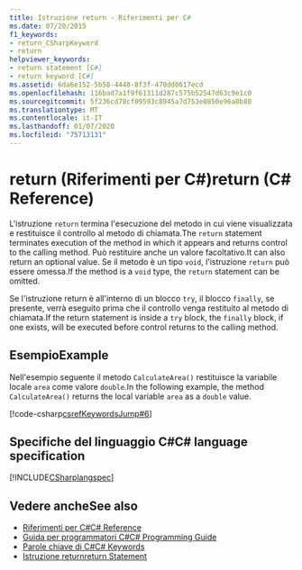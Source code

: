 ```yaml
---
title: Istruzione return - Riferimenti per C#
ms.date: 07/20/2015
f1_keywords:
- return_CSharpKeyword
- return
helpviewer_keywords:
- return statement [C#]
- return keyword [C#]
ms.assetid: 6da6e152-5b58-4448-8f3f-470dd0617ecd
ms.openlocfilehash: 116bad7a1f9f61311d287c575b52547d63c9e1c0
ms.sourcegitcommit: 5f236cd78cf09593c8945a7d753e0850e96a0b80
ms.translationtype: MT
ms.contentlocale: it-IT
ms.lasthandoff: 01/07/2020
ms.locfileid: "75713131"
---
```

# <a name="return-c-reference"></a><span data-ttu-id="c012d-102">return (Riferimenti per C#)</span><span class="sxs-lookup"><span data-stu-id="c012d-102">return (C# Reference)</span></span>

<span data-ttu-id="c012d-103">L'istruzione `return` termina l'esecuzione del metodo in cui viene visualizzata e restituisce il controllo al metodo di chiamata.</span><span class="sxs-lookup"><span data-stu-id="c012d-103">The `return` statement terminates execution of the method in which it appears and returns control to the calling method.</span></span> <span data-ttu-id="c012d-104">Può restituire anche un valore facoltativo.</span><span class="sxs-lookup"><span data-stu-id="c012d-104">It can also return an optional value.</span></span> <span data-ttu-id="c012d-105">Se il metodo è un tipo `void`, l'istruzione `return` può essere omessa.</span><span class="sxs-lookup"><span data-stu-id="c012d-105">If the method is a `void` type, the `return` statement can be omitted.</span></span>

 <span data-ttu-id="c012d-106">Se l'istruzione return è all'interno di un blocco `try`, il blocco `finally`, se presente, verrà eseguito prima che il controllo venga restituito al metodo di chiamata.</span><span class="sxs-lookup"><span data-stu-id="c012d-106">If the return statement is inside a `try` block, the `finally` block, if one exists, will be executed before control returns to the calling method.</span></span>

## <a name="example"></a><span data-ttu-id="c012d-107">Esempio</span><span class="sxs-lookup"><span data-stu-id="c012d-107">Example</span></span>

 <span data-ttu-id="c012d-108">Nell'esempio seguente il metodo `CalculateArea()` restituisce la variabile locale `area` come valore `double`.</span><span class="sxs-lookup"><span data-stu-id="c012d-108">In the following example, the method `CalculateArea()` returns the local variable `area` as a `double` value.</span></span>

[!code-csharp[csrefKeywordsJump#6](~/samples/snippets/csharp/VS_Snippets_VBCSharp/csrefKeywordsJump/CS/csrefKeywordsJump.cs#6)]  

## <a name="c-language-specification"></a><span data-ttu-id="c012d-109">Specifiche del linguaggio C#</span><span class="sxs-lookup"><span data-stu-id="c012d-109">C# language specification</span></span>

[!INCLUDE[CSharplangspec](~/includes/csharplangspec-md.md)]

## <a name="see-also"></a><span data-ttu-id="c012d-110">Vedere anche</span><span class="sxs-lookup"><span data-stu-id="c012d-110">See also</span></span>

- [<span data-ttu-id="c012d-111">Riferimenti per C#</span><span class="sxs-lookup"><span data-stu-id="c012d-111">C# Reference</span></span>](../index.md)
- [<span data-ttu-id="c012d-112">Guida per programmatori C#</span><span class="sxs-lookup"><span data-stu-id="c012d-112">C# Programming Guide</span></span>](../../programming-guide/index.md)
- [<span data-ttu-id="c012d-113">Parole chiave di C#</span><span class="sxs-lookup"><span data-stu-id="c012d-113">C# Keywords</span></span>](index.md)
- [<span data-ttu-id="c012d-114">Istruzione return</span><span class="sxs-lookup"><span data-stu-id="c012d-114">return Statement</span></span>](/cpp/cpp/return-statement-cpp)
